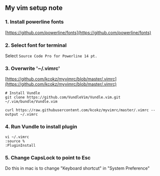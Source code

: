 ## My vim setup note
### 1. Install powerline fonts
[https://github.com/powerline/fonts](https://github.com/powerline/fonts)
### 2. Select font for terminal
Select `Source Code Pro for Powerline 14 pt.`
### 3. Overwrite '~/.vimrc'
[https://github.com/kcokz/myvimrc/blob/master/.vimrc](https://github.com/kcokz/myvimrc/blob/master/.vimrc)
```
# Install Vundle
git clone https://github.com/VundleVim/Vundle.vim.git ~/.vim/bundle/Vundle.vim
```
```
curl https://raw.githubusercontent.com/kcokz/myvimrc/master/.vimrc --output ~/.vimrc
```
### 4. Run Vundle to install plugin
```
vi ~/.vimrc
:source %
:PluginInstall
```
### 5. Change CapsLock to point to Esc
Do this in mac is to change "Keyboard shortcut" in "System Preference"
